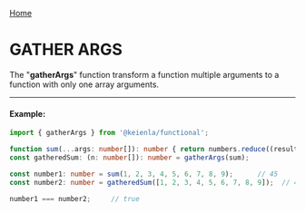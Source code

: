 [Home](./../../README.md)

# GATHER ARGS

The "**gatherArgs**" function transform a function multiple arguments to a function with only one array arguments.

--------------
#### Example:
``` typescript
import { gatherArgs } from '@keienla/functional';

function sum(...args: number[]): number { return numbers.reduce((result, value) => result + value, 0 ) };
const gatheredSum: (n: number[]): number = gatherArgs(sum);

const number1: number = sum(1, 2, 3, 4, 5, 6, 7, 8, 9);      // 45
const number2: number = gatheredSum([1, 2, 3, 4, 5, 6, 7, 8, 9]);  // 45

number1 === number2;     // true
```
